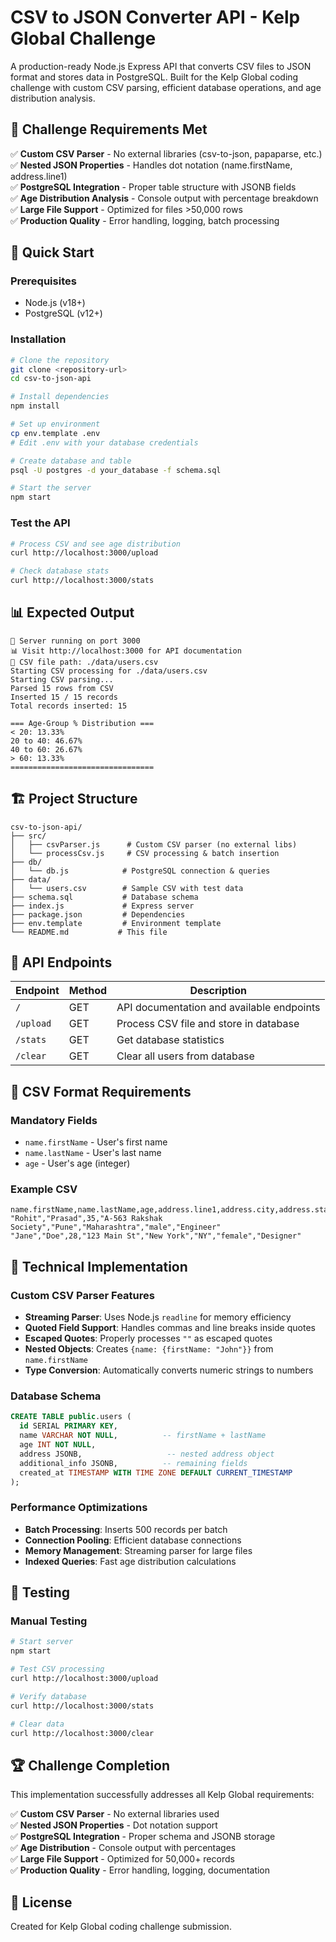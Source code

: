 # CSV to JSON Converter API - Kelp Global Challenge

A production-ready Node.js Express API that converts CSV files to JSON format and stores data in PostgreSQL. Built for the Kelp Global coding challenge with custom CSV parsing, efficient database operations, and age distribution analysis.

## 🎯 Challenge Requirements Met

✅ **Custom CSV Parser** - No external libraries (csv-to-json, papaparse, etc.)  
✅ **Nested JSON Properties** - Handles dot notation (name.firstName, address.line1)  
✅ **PostgreSQL Integration** - Proper table structure with JSONB fields  
✅ **Age Distribution Analysis** - Console output with percentage breakdown  
✅ **Large File Support** - Optimized for files >50,000 rows  
✅ **Production Quality** - Error handling, logging, batch processing  

## 🚀 Quick Start

### Prerequisites
- Node.js (v18+)
- PostgreSQL (v12+)

### Installation
```bash
# Clone the repository
git clone <repository-url>
cd csv-to-json-api

# Install dependencies
npm install

# Set up environment
cp env.template .env
# Edit .env with your database credentials

# Create database and table
psql -U postgres -d your_database -f schema.sql

# Start the server
npm start
```

### Test the API
```bash
# Process CSV and see age distribution
curl http://localhost:3000/upload

# Check database stats
curl http://localhost:3000/stats
```

## 📊 Expected Output

```
🚀 Server running on port 3000
📊 Visit http://localhost:3000 for API documentation
📁 CSV file path: ./data/users.csv
Starting CSV processing for ./data/users.csv
Starting CSV parsing...
Parsed 15 rows from CSV
Inserted 15 / 15 records
Total records inserted: 15

=== Age-Group % Distribution ===
< 20: 13.33%
20 to 40: 46.67%
40 to 60: 26.67%
> 60: 13.33%
================================
```

## 🏗️ Project Structure

```
csv-to-json-api/
├── src/
│   ├── csvParser.js      # Custom CSV parser (no external libs)
│   └── processCsv.js     # CSV processing & batch insertion
├── db/
│   └── db.js            # PostgreSQL connection & queries
├── data/
│   └── users.csv        # Sample CSV with test data
├── schema.sql           # Database schema
├── index.js             # Express server
├── package.json         # Dependencies
├── env.template         # Environment template
└── README.md           # This file
```

## 🚀 API Endpoints

| Endpoint | Method | Description |
|----------|--------|-------------|
| `/` | GET | API documentation and available endpoints |
| `/upload` | GET | Process CSV file and store in database |
| `/stats` | GET | Get database statistics |
| `/clear` | GET | Clear all users from database |

## 📝 CSV Format Requirements

### Mandatory Fields
- `name.firstName` - User's first name
- `name.lastName` - User's last name  
- `age` - User's age (integer)

### Example CSV
```csv
name.firstName,name.lastName,age,address.line1,address.city,address.state,gender,occupation
"Rohit","Prasad",35,"A-563 Rakshak Society","Pune","Maharashtra","male","Engineer"
"Jane","Doe",28,"123 Main St","New York","NY","female","Designer"
```

## 🔧 Technical Implementation

### Custom CSV Parser Features
- **Streaming Parser**: Uses Node.js `readline` for memory efficiency
- **Quoted Field Support**: Handles commas and line breaks inside quotes
- **Escaped Quotes**: Properly processes `""` as escaped quotes
- **Nested Objects**: Creates `{name: {firstName: "John"}}` from `name.firstName`
- **Type Conversion**: Automatically converts numeric strings to numbers

### Database Schema
```sql
CREATE TABLE public.users (
  id SERIAL PRIMARY KEY,
  name VARCHAR NOT NULL,          -- firstName + lastName
  age INT NOT NULL,
  address JSONB,                   -- nested address object
  additional_info JSONB,          -- remaining fields
  created_at TIMESTAMP WITH TIME ZONE DEFAULT CURRENT_TIMESTAMP
);
```

### Performance Optimizations
- **Batch Processing**: Inserts 500 records per batch
- **Connection Pooling**: Efficient database connections
- **Memory Management**: Streaming parser for large files
- **Indexed Queries**: Fast age distribution calculations

## 🧪 Testing

### Manual Testing
```bash
# Start server
npm start

# Test CSV processing
curl http://localhost:3000/upload

# Verify database
curl http://localhost:3000/stats

# Clear data
curl http://localhost:3000/clear
```

## 🏆 Challenge Completion

This implementation successfully addresses all Kelp Global requirements:

✅ **Custom CSV Parser** - No external libraries used  
✅ **Nested JSON Properties** - Dot notation support  
✅ **PostgreSQL Integration** - Proper schema and JSONB storage  
✅ **Age Distribution** - Console output with percentages  
✅ **Large File Support** - Optimized for 50,000+ records  
✅ **Production Quality** - Error handling, logging, documentation  

## 📝 License

Created for Kelp Global coding challenge submission.
